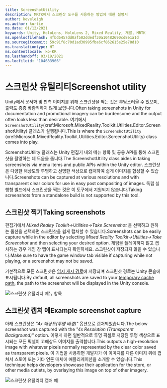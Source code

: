 ```yaml
---
title: ScreenshotUtility
description: MRTK에서 스크린샷 도구를 사용하는 방법에 대한 설명서
author: keveleigh
ms.author: kurtie
ms.date: 01/12/2021
keywords: Unity, HoloLens, HoloLens 2, Mixed Reality, 개발, MRTK
ms.openlocfilehash: 4fbd5457dd0af502ddedf30a10482690cd8e1a1d
ms.sourcegitcommit: 59c91f8c70d1ad30995fba6cf862615e25e78d10
ms.translationtype: HT
ms.contentlocale: ko-KR
ms.lasthandoff: 03/19/2021
ms.locfileid: "104683966"
---
```

# <a name="screenshot-utility"></a><span data-ttu-id="70004-104">스크린샷 유틸리티</span><span class="sxs-lookup"><span data-stu-id="70004-104">Screenshot utility</span></span>

<span data-ttu-id="70004-105">Unity에서 문서화 및 판촉 이미지를 위해 스크린샷을 찍는 것은 부담스러울 수 있으며, 출력도 종종 바람직하지 않게 보입니다.</span><span class="sxs-lookup"><span data-stu-id="70004-105">Often taking screenshots in Unity for documentation and promotional imagery can be burdensome and the output often looks less than desirable.</span></span> <span data-ttu-id="70004-106">여기에서 `ScreenshotUtility`(xref:Microsoft.MixedReality.Toolkit.Utilities.Editor.ScreenshotUtility) 클래스가 실행됩니다.</span><span class="sxs-lookup"><span data-stu-id="70004-106">This is where the `ScreenshotUtility` (xref:Microsoft.MixedReality.Toolkit.Utilities.Editor.ScreenshotUtility) class comes into play.</span></span>

<span data-ttu-id="70004-107">ScreenshotUtility 클래스는 Unity 편집기 내의 메뉴 항목 및 공용 API를 통해 스크린샷을 촬영하는 데 도움을 줍니다.</span><span class="sxs-lookup"><span data-stu-id="70004-107">The ScreenshotUtility class aides in taking screenshots via menu items and public APIs within the Unity editor.</span></span> <span data-ttu-id="70004-108">스크린샷은 다양한 해상도와 투명하고 선명한 색상으로 캡처하여 쉽게 이미지를 합성할 수 있습니다.</span><span class="sxs-lookup"><span data-stu-id="70004-108">Screenshots can be captured at various resolutions and with transparent clear colors for use in easy post compositing of images.</span></span> <span data-ttu-id="70004-109">독립 실행형 빌드에서 스크린샷을 찍는 것은 이 도구에서 지원되지 않습니다.</span><span class="sxs-lookup"><span data-stu-id="70004-109">Taking screenshots from a standalone build is not supported by this tool.</span></span>

## <a name="taking-screenshots"></a><span data-ttu-id="70004-110">스크린샷 찍기</span><span class="sxs-lookup"><span data-stu-id="70004-110">Taking screenshots</span></span>

<span data-ttu-id="70004-111">편집기에서 *Mixed Reality Toolkit->Utilities->Take Screenshot* 을 선택하고 원하는 옵션을 선택하면 스크린샷을 쉽게 캡처할 수 있습니다.</span><span class="sxs-lookup"><span data-stu-id="70004-111">Screenshots can be easily capture while in the editor by selecting *Mixed Reality Toolkit->Utilities->Take Screenshot* and then selecting your desired option.</span></span> <span data-ttu-id="70004-112">게임을 플레이하지 않고 캡처하는 경우 게임 창 탭이 표시되는지 확인하세요. 스크린샷이 저장되지 않을 수 있습니다.</span><span class="sxs-lookup"><span data-stu-id="70004-112">Make sure to have the game window tab visible if capturing while not playing, or a screenshot may not be saved.</span></span>

<span data-ttu-id="70004-113">기본적으로 모든 스크린샷은 [임시 캐시 경로](https://docs.unity3d.com/ScriptReference/Application-temporaryCachePath.html)에 저장되며 스크린샷 경로는 Unity 콘솔에 표시됩니다.</span><span class="sxs-lookup"><span data-stu-id="70004-113">By default, all screenshots are saved to your [temporary cache path](https://docs.unity3d.com/ScriptReference/Application-temporaryCachePath.html), the path to the screenshot will be displayed in the Unity console.</span></span>

![스크린샷 유틸리티 메뉴 항목](../images/screenshot-utility/MRTK_ScreenshotUtility_Menu_Item.png)

## <a name="example-screenshot-capture"></a><span data-ttu-id="70004-115">스크린샷 캡처 예</span><span class="sxs-lookup"><span data-stu-id="70004-115">Example screenshot capture</span></span>

<span data-ttu-id="70004-116">아래 스크린샷은 *"4x 해상도(투명 배경)"* 옵션으로 캡처되었습니다.</span><span class="sxs-lookup"><span data-stu-id="70004-116">The below screenshot was captured with the *"4x Resolution (Transparent Background)"* option.</span></span> <span data-ttu-id="70004-117">이렇게 하면 일반적으로 투명 픽셀로 저장된 투명 색상으로 표시되는 모든 픽셀이 고해상도 이미지를 출력합니다.</span><span class="sxs-lookup"><span data-stu-id="70004-117">This outputs a high-resolution image with whatever pixels normally represented by the clear color saved as transparent pixels.</span></span> <span data-ttu-id="70004-118">이 기법을 사용하면 개발자가 이 이미지를 다른 이미지 위에 겹쳐서 스토어 또는 기타 언론 매체에 애플리케이션을 소개할 수 있습니다.</span><span class="sxs-lookup"><span data-stu-id="70004-118">This technique helps developers showcase their application for the store, or other media outlets, by overlaying this image on top of other imagery.</span></span>

![스크린샷 유틸리티 캡처 예](../images/screenshot-utility/MRTK_ScreenshotUtility_Example_Capture.png)
